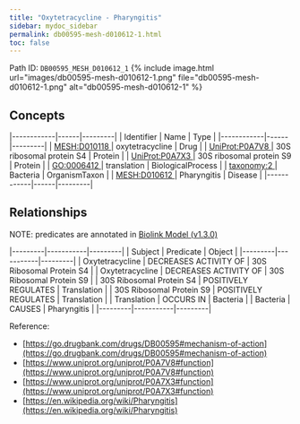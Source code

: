 ```yaml
---
title: "Oxytetracycline - Pharyngitis"
sidebar: mydoc_sidebar
permalink: db00595-mesh-d010612-1.html
toc: false 
---
```



Path ID: `DB00595_MESH_D010612_1`
{% include image.html url="images/db00595-mesh-d010612-1.png" file="db00595-mesh-d010612-1.png" alt="db00595-mesh-d010612-1" %}

## Concepts

|------------|------|---------|
| Identifier | Name | Type    |
|------------|------|---------|
| <a href="https://identifiers.org/MESH:D010118">MESH:D010118 </a> | oxytetracycline | Drug |
| <a href="https://identifiers.org/UniProt:P0A7V8">UniProt:P0A7V8 </a> | 30S ribosomal protein S4 | Protein |
| <a href="https://identifiers.org/UniProt:P0A7X3">UniProt:P0A7X3 </a> | 30S ribosomal protein S9 | Protein |
| <a href="https://identifiers.org/GO:0006412">GO:0006412 </a> | translation | BiologicalProcess |
| <a href="https://identifiers.org/taxonomy:2">taxonomy:2 </a> | Bacteria | OrganismTaxon |
| <a href="https://identifiers.org/MESH:D010612">MESH:D010612 </a> | Pharyngitis | Disease |
|------------|------|---------|

## Relationships


NOTE: predicates are annotated in <a href="https://github.com/biolink/biolink-model/releases/tag/v1.3.0">Biolink Model (v1.3.0)</a>

|---------|-----------|---------|
| Subject | Predicate | Object  |
|---------|-----------|---------|
| Oxytetracycline | DECREASES ACTIVITY OF | 30S Ribosomal Protein S4 |
| Oxytetracycline | DECREASES ACTIVITY OF | 30S Ribosomal Protein S9 |
| 30S Ribosomal Protein S4 | POSITIVELY REGULATES | Translation |
| 30S Ribosomal Protein S9 | POSITIVELY REGULATES | Translation |
| Translation | OCCURS IN | Bacteria |
| Bacteria | CAUSES | Pharyngitis |
|---------|-----------|---------|

Reference: 
  - [https://go.drugbank.com/drugs/DB00595#mechanism-of-action](https://go.drugbank.com/drugs/DB00595#mechanism-of-action)
  - [https://www.uniprot.org/uniprot/P0A7V8#function](https://www.uniprot.org/uniprot/P0A7V8#function)
  - [https://www.uniprot.org/uniprot/P0A7X3#function](https://www.uniprot.org/uniprot/P0A7X3#function)
  - [https://en.wikipedia.org/wiki/Pharyngitis](https://en.wikipedia.org/wiki/Pharyngitis)
